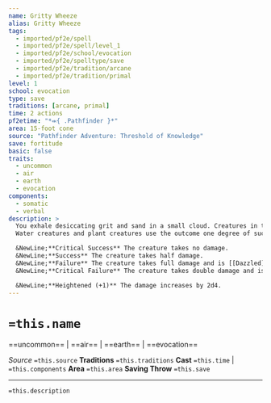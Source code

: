 ```yaml
---
name: Gritty Wheeze
alias: Gritty Wheeze
tags:
  - imported/pf2e/spell
  - imported/pf2e/spell/level_1
  - imported/pf2e/school/evocation
  - imported/pf2e/spelltype/save
  - imported/pf2e/tradition/arcane
  - imported/pf2e/tradition/primal
level: 1
school: evocation
type: save
traditions: [arcane, primal]
time: 2 actions
pf2etime: "*⬺{ .Pathfinder }*"
area: 15-foot cone
source: "Pathfinder Adventure: Threshold of Knowledge"
save: fortitude
basic: false
traits:
  - uncommon
  - air
  - earth
  - evocation
components:
  - somatic
  - verbal
description: >
  You exhale desiccating grit and sand in a small cloud. Creatures in the area take 2d4 bludgeoning damage and must attempt a Fortitude save.
  Water creatures and plant creatures use the outcome one degree of success worse than the result of their saving throw.

  &NewLine;**Critical Success** The creature takes no damage.
  &NewLine;**Success** The creature takes half damage.
  &NewLine;**Failure** The creature takes full damage and is [[Dazzled]] for 1 round.
  &NewLine;**Critical Failure** The creature takes double damage and is dazzled for 1 minute.

  &NewLine;**Heightened (+1)** The damage increases by 2d4.
---
```

# `=this.name`
==uncommon== | ==air== | ==earth== | ==evocation==

*Source* `=this.source`
**Traditions** `=this.traditions`
**Cast** `=this.time` | `=this.components`
**Area** `=this.area`
**Saving Throw** `=this.save`

***
`=this.description`